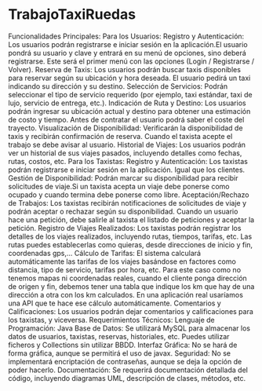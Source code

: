 # TrabajoTaxiRuedas
Funcionalidades Principales:
Para los Usuarios:
Registro y Autenticación: Los usuarios podrán registrarse e iniciar sesión en la aplicación.El usuario pondrá su usuario y clave y entrará en su menú de opciones, sino deberá registrarse. Este será el primer menú con las opciones (Login / Registrarse / Volver).
Reserva de Taxis: Los usuarios podrán buscar taxis disponibles para reservar según su ubicación y hora deseada. El usuario pedirá un taxi indicando su dirección y su destino.
Selección de Servicios: Podrán seleccionar el tipo de servicio requerido (por ejemplo, taxi estándar, taxi de lujo, servicio de entrega, etc.).
Indicación de Ruta y Destino: Los usuarios podrán ingresar su ubicación actual y destino para obtener una estimación de costo y tiempo. Antes de contratar el usuario podrá saber el coste del trayecto. 
Visualización de Disponibilidad: Verificarán la disponibilidad de taxis y recibirán confirmación de reserva. Cuando el taxista acepte el trabajo se debe avisar al usuario.
Historial de Viajes: Los usuarios podrán ver un historial de sus viajes pasados, incluyendo detalles como fechas, rutas, costos, etc.
Para los Taxistas:
Registro y Autenticación: Los taxistas podrán registrarse e iniciar sesión en la aplicación. Igual que los clientes.
Gestión de Disponibilidad: Podrán marcar su disponibilidad para recibir solicitudes de viaje.Si un taxista acepta un viaje debe ponerse como ocupado y cuando termina debe ponerse como libre.
Aceptación/Rechazo de Trabajos: Los taxistas recibirán notificaciones de solicitudes de viaje y podrán aceptar o rechazar según su disponibilidad. Cuando un usuario hace una petición, debe salirle al taxista el listado de peticiones y aceptar la petición.
Registro de Viajes Realizados: Los taxistas podrán registrar los detalles de los viajes realizados, incluyendo rutas, tiempos, tarifas, etc. Las rutas puedes establecerlas como quieras, desde direcciones de inicio y fin, coordenadas gps,...
Cálculo de Tarifas: El sistema calculará automáticamente las tarifas de los viajes basándose en factores como distancia, tipo de servicio, tarifas por hora, etc. Para este caso como no tenemos mapas ni coordenadas reales, cuando el cliente ponga dirección de origen y fin, debemos tener una tabla que indique los km que hay de una dirección a otra con los km calculados. En una aplicación real usaríamos una API que te hace ese cálculo automáticamente.
Comentarios y Calificaciones: Los usuarios podrán dejar comentarios y calificaciones para los taxistas, y viceversa.
Requerimientos Técnicos:
Lenguaje de Programación: Java
Base de Datos: Se utilizará MySQL para almacenar los datos de usuarios, taxistas, reservas, historiales, etc. Puedes utilizar ficheros y Collections sin utilizar BBDD.
Interfaz Gráfica: No se hará de forma gráfica, aunque se permitirá el uso de javax.
Seguridad: No se implementará encriptación de contraseñas, aunque se deja la opción de poder hacerlo.
Documentación: Se requerirá documentación detallada del código, incluyendo diagramas UML, descripción de clases, métodos, etc.
